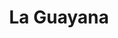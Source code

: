 ---
title: La Guayana
nombre_comunidad: La Guayana
municipio: Anorí
departamento: Antioquia
descripcion: null
num_personas: 123
num_familias: 27
min_distancia_casco_urbano: 90
km_distancia_casco_urbano: null
vias_acceso: >-
  La vía desde el casco urbano a la vereda es destapada, en regulares
  condiciones.
infraestructura_comunitaria:
  - Caseta comunal
  - Cancha de fútbol
  - IE
  - Balnearios
notas_infraestructura_comunitaria: null
liderazgo_comunidad: []
inclusion_diversidad_genero: null
comentarios_conectividad: >-
  IE cuenta con internet intermitente. Una casa cuenta con antena stelital que
  vende pines. Hay algunaos puntos donde entra la señal celular.
punto_SOLE: null
comentarios_punto_SOLE: []
ppales_actividades_economicas_vocacion_productiva:
  - ganadería doble propósito
comentarios_ppales_actividades_economicas_vocacion_productiva: null
comunidad_sostenible_uso_suelo: null
org_con_proyeccion: []
servicios_publicos_comunidades_focalizadas: []
comunidades_focalizadas_educacion_infraestructura_educativa: []
comunidades_focalizadas_practicas_organizativas: []
conectividad_minima: Regular
iniciativas_priorizadas: []
org_focalizada: []
riesgo: null
otros_programas_USAID: []
alianzas_colaboradores: []
posibilidad_iniciativas_conjuntas_aliados_2: []
actividades_ocio: []
medios_comunicacion_narrativas_locales: []
num_visitas_realizadas: null
num_diagnosticos_rurales_participativos_realizados: null
infraestructura_salud_atencion_psicosocial: []
notas_infraestructura_salud_atencion_psicosocial: >-
  A través de la alianza HOMO - USAID - OIM, el ESE HOSPITAL SAN JUAN DE DIOS
  ofrece servicios de telemedicina para psicología, psiquiatría y fisioterapia.
num_visitas_predio: null
grafica_ubicacion_geografica: /charts/municipios/anori/ubicacion_geografica.html
url: /comunidad-focalizada/la-guayana
imagen_iniciativas_productivas: null
imagen_medios_comunicacion: null
layout: single
download_file: /reportes/la-guayana.pdf

---